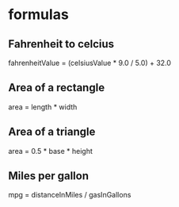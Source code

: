 # formulas

## Fahrenheit to celcius
fahrenheitValue = (celsiusValue * 9.0 / 5.0) + 32.0

## Area of a rectangle
area = length * width

## Area of a triangle
area = 0.5 * base * height

## Miles per gallon
mpg = distanceInMiles / gasInGallons

